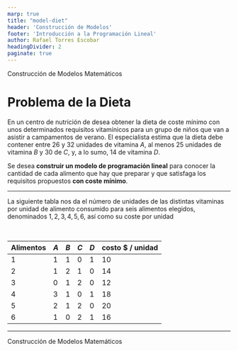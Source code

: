 ```yaml
---
marp: true
title: "model-diet"
header: 'Construcción de Modelos'
footer: 'Introducción a la Programación Lineal'
author: Rafael Torres Escobar
headingDivider: 2
paginate: true
---
```




<!-- _paginate: skip -->

<p class="outstanding-title">Construcción de Modelos Matemáticos</p>

# Problema de la Dieta

En un centro de nutrición de desea obtener la dieta de coste mínimo con unos determinados requisitos vitamínicos para un grupo de niños que van a asistir a campamentos de verano. El especialista estima que la dieta debe contener entre 26 y 32 unidades de vitamina $A$, al menos 25 unidades de vitamina $B$ y 30 de $C$, y, a lo sumo, 14 de vitamina $D$. 

Se desea **construir un modelo de programación lineal** para conocer la cantidad de cada alimento que hay que preparar y que satisfaga los requisitos propuestos **con coste mínimo**.

---

La siguiente tabla nos da el número de unidades de las distintas vitaminas por unidad de alimento consumido para seis alimentos elegidos, denominados $1, 2, 3, 4, 5, 6,$ así como su coste por unidad

<br>

| Alimentos | $A$ | $B$ | $C$ | $D$| costo \$ / unidad |
|-----------|---|---|---|---|-------------------|
| 1         | 1 | 1 | 0 | 1 | 10                |
| 2         | 1 | 2 | 1 | 0 | 14                |
| 3         | 0 | 1 | 2 | 0 | 12                |
| 4         | 3 | 1 | 0 | 1 | 18                |
| 5         | 2 | 1 | 2 | 0 | 20                |
| 6         | 1 | 0 | 2 | 1 | 16                |

---

<!-- _paginate: skip -->

<p class="outstanding-title">Construcción de Modelos Matemáticos</p>